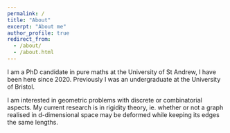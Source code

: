 ```yaml
---
permalink: /
title: "About"
excerpt: "About me"
author_profile: true
redirect_from: 
  - /about/
  - /about.html
---
```


I am a PhD candidate in pure maths at the University of St Andrew, I have been here since 2020. Previously I was an undergraduate at the University of Bristol.

I am interested in geometric problems with discrete or combinatorial aspects. My current research is in rigidity theory, ie. whether or not a graph realised in d-dimensional space may be deformed while keeping its edges the same lengths.
